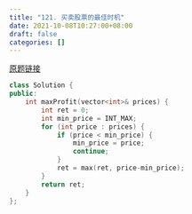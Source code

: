 ```yaml
---
title: "121. 买卖股票的最佳时机"
date: 2021-10-08T10:27:00+08:00
draft: false
categories: []
--- 
```


[原题链接](https://leetcode-cn.com/problems/best-time-to-buy-and-sell-stock/)

```cpp
class Solution {
public:
    int maxProfit(vector<int>& prices) {
        int ret = 0;
        int min_price = INT_MAX;
        for (int price : prices) {
            if (price < min_price) {
                min_price = price;
                continue;
            }
            ret = max(ret, price-min_price);
        }
        return ret;
    }
};
```
